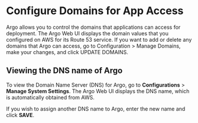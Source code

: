 # Configure Domains for App Access

Argo allows you to control the domains that applications can access for deployment. The Argo Web UI displays the domain values that you configured on AWS for its Route 53 service. If you want to add or delete any domains that Argo can access, go to Configuration > Manage Domains, make your changes, and click UPDATE DOMAINS.

## Viewing the DNS name of Argo

To view the Domain Name Server (DNS) for Argo, go to **Configurations** > **Manage System Settings**. The Argo Web UI displays the DNS name, which is automatically obtained from AWS.

If you wish to assign another DNS name to Argo, enter the new name and click **SAVE**.
